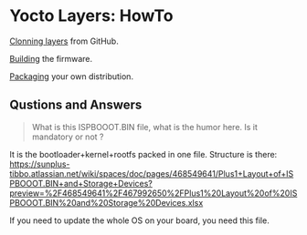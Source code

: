# Yocto Layers: HowTo

[Clonning layers](clonning) from GitHub.

[Building](build) the firmware.

[Packaging](packaging) your own distribution.

## Qustions and Answers

> What is this ISPBOOOT.BIN file, what is the humor here. Is it mandatory or not ?

It is the bootloader+kernel+rootfs packed in one file. Structure is there:
https://sunplus-tibbo.atlassian.net/wiki/spaces/doc/pages/468549641/Plus1+Layout+of+ISPBOOOT.BIN+and+Storage+Devices?preview=%2F468549641%2F467992650%2FPlus1%20Layout%20of%20ISPBOOOT.BIN%20and%20Storage%20Devices.xlsx

If you need to update the whole OS on your board, you need this file.
